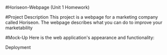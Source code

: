 #Horiseon-Webpage (Unit 1 Homework)

#Project Description
This project is a webpage for a marketing company called Horiseon. The webpage describes what you can do to improve your marketability

#Mock-Up
Here is the web application's appearance and functionality:





Deployment
